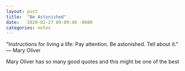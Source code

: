 ```yaml
---
layout: post
title:  "Be Astonished"
date:   2020-02-27 09:09:40 -0600
categories: notes
---
```


"Instructions for living a life: Pay attention. Be astonished. Tell about it."
<br>
&mdash; Mary Oliver

Mary Oliver has so many good quotes and this might be one of the best


